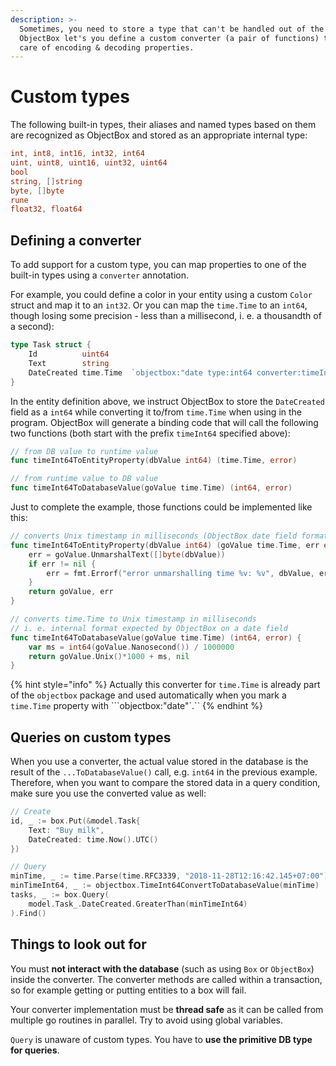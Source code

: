 ```yaml
---
description: >-
  Sometimes, you need to store a type that can't be handled out of the box.
  ObjectBox let's you define a custom converter (a pair of functions) that takes
  care of encoding & decoding properties.
---
```


# Custom types

The following built-in types, their aliases and named types based on them are recognized as ObjectBox and stored as an appropriate internal type:

```go
int, int8, int16, int32, int64
uint, uint8, uint16, uint32, uint64
bool
string, []string
byte, []byte
rune
float32, float64
```

## Defining a converter

To add support for a custom type, you can map properties to one of the built-in types using a `converter` annotation. 

For example, you could define a color in your entity using a custom `Color` struct and map it to an `int32`. Or you can map the `time.Time` to an `int64`, though losing some precision - less than a millisecond, i. e. a thousandth of a second\):

```go
type Task struct {
	Id          uint64
	Text        string
	DateCreated time.Time  `objectbox:"date type:int64 converter:timeInt64"`
}
```

In the entity definition above, we instruct ObjectBox to store the `DateCreated` field as a `int64` while converting it to/from `time.Time` when using in the program. ObjectBox will generate a binding code that will call the following two functions \(both start with the prefix `timeInt64` specified above\):

```go
// from DB value to runtime value
func timeInt64ToEntityProperty(dbValue int64) (time.Time, error)

// from runtime value to DB value
func timeInt64ToDatabaseValue(goValue time.Time) (int64, error)
```

Just to complete the example, those functions could be implemented like this:

```go
// converts Unix timestamp in milliseconds (ObjectBox date field format) to time.Time
func timeInt64ToEntityProperty(dbValue int64) (goValue time.Time, err error) {
	err = goValue.UnmarshalText([]byte(dbValue))
	if err != nil {
		err = fmt.Errorf("error unmarshalling time %v: %v", dbValue, err)
	}
	return goValue, err
}

// converts time.Time to Unix timestamp in milliseconds 
// i. e. internal format expected by ObjectBox on a date field
func timeInt64ToDatabaseValue(goValue time.Time) (int64, error) {
	var ms = int64(goValue.Nanosecond()) / 1000000
	return goValue.Unix()*1000 + ms, nil
}
```

{% hint style="info" %}
Actually this converter for `time.Time` is already part of the `objectbox` package and used automatically when you mark a `time.Time` property with ```objectbox:"date"`.`` 
{% endhint %}

## Queries on custom types <a id="queries"></a>

When you use a converter, the actual value stored in the database is the result of the `...ToDatabaseValue()` call, e.g. `int64` in the previous example. Therefore, when you want to compare the stored data in a query condition, make sure you use the converted value as well:

```go
// Create
id, _ := box.Put(&model.Task{
	Text: "Buy milk",
	DateCreated: time.Now().UTC()
})

// Query
minTime, _ := time.Parse(time.RFC3339, "2018-11-28T12:16:42.145+07:00")
minTimeInt64, _ := objectbox.TimeInt64ConvertToDatabaseValue(minTime)
tasks, _ := box.Query(
	model.Task_.DateCreated.GreaterThan(minTimeInt64)
).Find()
```

## Things to look out for

You must **not interact with the database** \(such as using `Box` or `ObjectBox`\) inside the converter. The converter methods are called within a transaction, so for example getting or putting entities to a box will fail.

Your converter implementation must be **thread safe** as it can be called from multiple go routines in parallel. Try to avoid using global variables.

`Query` is unaware of custom types. You have to **use the primitive DB type for queries**.

